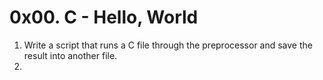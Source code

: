 # 0x00. C - Hello, World
1. Write a script that runs a C file through the preprocessor and save the result into another file.
2. 
